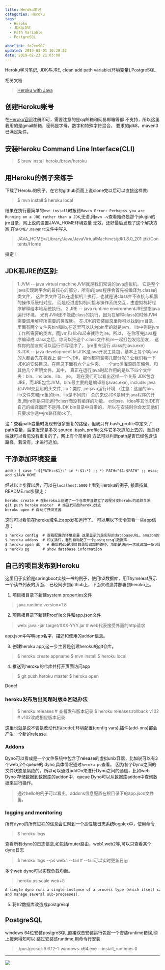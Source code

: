 ```yaml
---
title: Heroku笔记
categories: Heroku
tags:
  - Heroku
  - JDK与JRE
  - Path Variable
  - PostgreSQL

abbrlink: fe2ee907
updated: 2019-03-01 10:20:23
date: 2019-02-23 21:03:08
---
```

Heroku学习笔记, JDK与JRE, clean add path variable(环境变量),PostgreSQL
<!-- more -->

相关文档
> [Heroku with Java](https://devcenter.heroku.com/articles/getting-started-with-java?singlepage=true/)

## 创建Heroku账号

在[Heroku官网](https://signup.heroku.com/login)注册即可，需要注意的是qq邮箱和网易邮箱等都
不支持，所以这里我用的是gmail邮箱，密码是字母，数字和特殊字符混合。
要求的jdk8，maven3已满足条件。
## 安装Heroku Command Line Interface(CLI)
> $ brew install heroku/brew/heroku

## 用Heroku的例子来练手
下载了Heroku的例子，在它的github页面上说clone完以后可以直接这样做:
> $ mvn install
> $ heroku local

结果在执行最简单的`mvn install`时报错`Maven Error: Perhapss you are Running on a JRE rather
than a JDK`,无语,用`mvn -v`查看始终是那个plugin的jre目录，网上说的设置JAVA_HOME环境变量
无效，还好最后发现了这个解决方案,在`$HOME/.mavenrc`文件中写入
> JAVA_HOME=/Library/Java/JavaVirtualMachines/jdk1.8.0_201.jdk/Contents/Home

搞定！
## JDK和JRE的区别:
> 1.JVM -- java virtual machineJVM就是我们常说的java虚拟机，
它是整个java实现跨平台的最核心的部分，所有的java程序会首先被编译为.class的类文件，
这种类文件可以在虚拟机上执行，也就是说class并不直接与机器的操作系统相对应，
而是经过虚拟机间接与操作系统交互，由虚拟机将程序解释给本地系统执行。
2.JRE -- java runtime environmentJRE是指java运行环境。
光有JVM还不能成class的执行，因为在解释class的时候JVM需要调用解释所需要的类库lib。
在JDK的安装目录里你可以找到jre目录，里面有两个文件夹bin和lib,在这里可以认为bin里的就是jvm，
lib中则是jvm工作所需要的类库，而jvm和 lib和起来就称为jre。所以，
在你写完java程序编译成.class之后，你可以把这个.class文件和jre一起打包发给朋友，
这样你的朋友就可以运行你写程序了。（jre里有运行.class的java.exe）
3.JDK -- java development kitJDK是java开发工具包，基本上每个学java的人都会先在机器上
装一个JDK，那他都包含哪几部分呢？让我们看一下JDK的安装目录。在目录下面有六个文件夹、
一个src类库源码压缩包、和其他几个声明文件。其中，
真正在运行java时起作用的是以下四个文件夹：bin、include、lib、 jre。
现在我们可以看出这样一个关系 JDK包含JRE，而JRE包含JVM。bin:最主要的是编译器(javac.exe),
include: java和JVM交互用的头文件, lib：类库, jre:java运行环境
（注意：这里的bin、lib文件夹和jre里的bin、lib是不同的）
总的来说JDK是用于java程序的开发,而jre则是只能运行class而没有编译的功能。
eclipse、idea等其他IDE有自己的编译器而不是用JDK bin目录中自带的，
所以在安装时你会发现他们只要求你选中jre路径就ok了。

注：查看path变量时发现有很多重复的路径，但我只有.bash_profile中定义了path变量，后来发现是多次
source .bash_profile文件它多次追加上去的，重启终端就可以看见没有重复的了，网上有个简单的
方法可以判断path是否已经包含该路径，若没有，才进行追加。
## 干净添加环境变量
```txt
add() { case ":${PATH:=$1}:" in *:$1:*) ;; *) PATH="$1:$PATH" ;; esac; }
add $JAVA_HOME
```

经过以上步骤以后，可以在`localhost:5000`上看到Heroku的例子,
接着按其README.md步骤走：
```txt
heroku create # 在heroku上创建了一个仓库并且建立了远程分支heroku的追踪关系 
git push heroku master  # 推送代码到heroku分支
heroku open # 自动打开浏览器
```
这时可以看见在heroku域名上app发布运行了。
可以用以下命令查看一些app信息：
```txt
$ heroku config  # 查看配置的环境变量 这里显示的是实际的databaseURL，amazon的
$ heroku addons  # 相关插件，看到自动配了一个postgresql数据库
$ heroku open db   # 最后的db是项目目录后追加的路径，功能是访问一次就追加一条记录。
$ heroku pg      # show database information
```

## 自己的项目发布到Heroku
这里用于实验是springboot实战一书的例子，使用h2数据库，用Thymeleaf展示一个读书列表的页面，
已经同步到github上，下面来改造并部署到heroku上。
1. 项目根目录下新建system.properties文件
> java.runtime.version=1.8

2. 项目根目录下新建Procfile文件和app.json文件
> web: java -jar target/XXX-YYY.jar   # web代表接受外面的http请求

app.json中写明app名字，描述和使用的addon信息。

3. 创建heroku app,这一步主要是创建heroku的git仓库。
> $ heroku create appname
> $ mvn install 
> $ heroku local

4. 推送到heroku的仓库并打开页面访问app
> $ git push heroku master
> $ heroku open

Done!
### heroku发布后出问题时版本回退办法
> $ heroku releases   # 查看发布版本记录
> $ heroku releases:rollback v102  # v102改成相应版本记录

这里也就是说不管是改动代码(code),环境配置(config vars),插件(add-ons)都会产生一个新的release。

### Addons
Dyno可以看成是一个文件系统中包含了release的虚拟unix容器，比如说可以有3个web,2个queue的
dyno,具体情况通过`heroku ps`查看。
因为各个Dyno之间的文件状态是隔绝的，所以可以通过addOn来进行Dyno之间的通信，比如web Dyno
存储数据到数据库的addon中，queue Dyno可以从数据库addon中查询数据来进行操作。
> 通过hello的例子可以看出，addons信息配置在根目录下的app.json文件里。

### logging and monitoring
所有dyno的所有进程的信息会汇聚到一个高性能日志系统logplex中，使用命令
> $ heroku logs

查看所有dyno的日志信息,如包括router路由，web1,web2等,可以只查看某个dyno日志
> $ heroku logs --ps web.1 --tail   # --tail可以实时更新日志 

多个web dyno可以实现负载均衡。
> heroku ps:scale web+5

```txt
A single dyno runs a single instance of a process type (which itself can then spawn 
and manage several sub-processes). 
```

5. 将h2数据库改造成postgresql
## PostgreSQL
windows 64位安装postgreSQL,直接双击安装运行包报一个安装runtime错误,网上搜索得知可以
跳过安装该runtime,用命令行安装
> ./postgresql-9.6.12-1-windows-x64.exe --install_runtimes 0 

<hr />
<img src="http://wutaotaospace.oss-cn-beijing.aliyuncs.com/image/201901312.jpg" class="full-image" />
